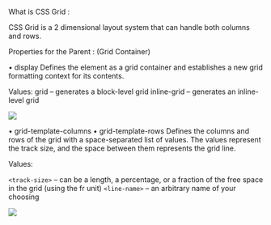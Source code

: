 What is CSS Grid : 

CSS Grid is a 2 dimensional layout system that can
handle both columns and rows. 


Properties for the Parent : (Grid Container)

• display
Defines the element as a grid container and establishes a new grid formatting context for its contents.

Values:
grid – generates a block-level grid
inline-grid – generates an inline-level grid

![](https://i.ibb.co/G04YjtT/grid2.png)

• grid-template-columns
• grid-template-rows
Defines the columns and rows of the grid with a space-separated list of values. The values represent the track size, and the space between them represents the grid line.

Values:

`<track-size>` – can be a length, a percentage, or a fraction of the free space in the grid (using the fr unit)
`<line-name>` – an arbitrary name of your choosing

![](https://i.ibb.co/m9r1qgj/grid1.png)
